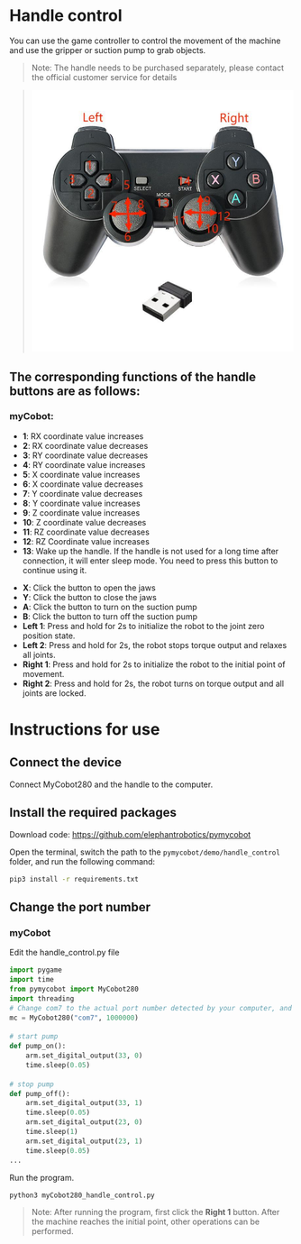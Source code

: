 # Handle control

You can use the game controller to control the movement of the machine and use the gripper or suction pump to grab objects.

> Note: The handle needs to be purchased separately, please contact the official customer service for details

> <img src="../../../resource/3-FunctionsAndApplications/6.developmentGuide/python/handle/7.8.1.jpg" alt="7.1.1-1" style="zoom: 80%;" />

## The corresponding functions of the handle buttons are as follows:
### myCobot:

- **1**: RX coordinate value increases
- **2**: RX coordinate value decreases
- **3**: RY coordinate value decreases
- **4**: RY coordinate value increases
- **5**: X coordinate value increases
- **6**: X coordinate value decreases
- **7**: Y coordinate value decreases
- **8**: Y coordinate value increases
- **9**: Z coordinate value increases
- **10**: Z coordinate value decreases
- **11**: RZ coordinate value decreases
- **12**: RZ Coordinate value increases
- **13**: Wake up the handle. If the handle is not used for a long time after connection, it will enter sleep mode. You need to press this button to continue using it.
<!-- - **14**: Detect the machine connection status. The atom LED flashes green three times to indicate that the machine is normal, and flashes red three times to indicate abnormal status. -->
- **X**: Click the button to open the jaws
- **Y**: Click the button to close the jaws
- **A**: Click the button to turn on the suction pump
- **B**: Click the button to turn off the suction pump
- **Left 1**: Press and hold for 2s to initialize the robot to the joint zero position state.
- **Left 2**: Press and hold for 2s, the robot stops torque output and relaxes all joints.
- **Right 1**: Press and hold for 2s to initialize the robot to the initial point of movement.
- **Right 2**: Press and hold for 2s, the robot turns on torque output and all joints are locked.

# Instructions for use

## Connect the device

Connect MyCobot280 and the handle to the computer.

## Install the required packages

Download code: https://github.com/elephantrobotics/pymycobot

Open the terminal, switch the path to the `pymycobot/demo/handle_control` folder, and run the following command:

```bash
pip3 install -r requirements.txt
```

## Change the port number

### myCobot

Edit the handle_control.py file

```python
import pygame
import time
from pymycobot import MyCobot280
import threading
# Change com7 to the actual port number detected by your computer, and modify the suction pump control logic
mc = MyCobot280("com7", 1000000)

# start pump
def pump_on():
    arm.set_digital_output(33, 0)
    time.sleep(0.05)

# stop pump
def pump_off():
    arm.set_digital_output(33, 1)
    time.sleep(0.05)
    arm.set_digital_output(23, 0)
    time.sleep(1)
    arm.set_digital_output(23, 1)
    time.sleep(0.05)
...
```
Run the program.

```bash
python3 myCobot280_handle_control.py
```

> Note: After running the program, first click the **Right 1** button. After the machine reaches the initial point, other operations can be performed.